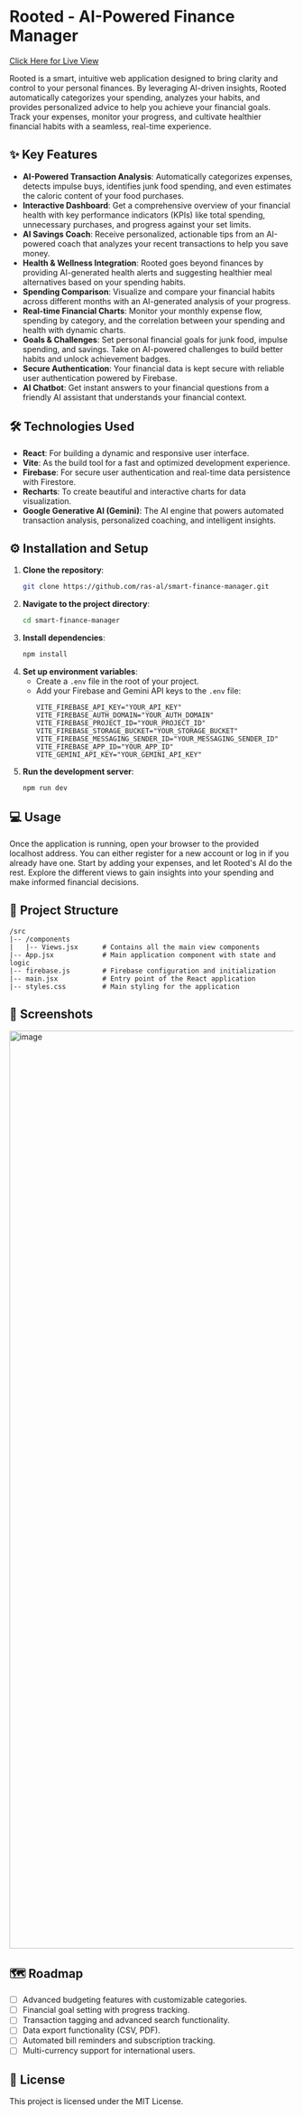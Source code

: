 # Rooted - AI-Powered Finance Manager
<a href="https://rooted-financial.vercel.app">Click Here for Live View</a>

Rooted is a smart, intuitive web application designed to bring clarity and control to your personal finances. By leveraging AI-driven insights, Rooted automatically categorizes your spending, analyzes your habits, and provides personalized advice to help you achieve your financial goals. Track your expenses, monitor your progress, and cultivate healthier financial habits with a seamless, real-time experience.

## ✨ Key Features
- **AI-Powered Transaction Analysis**: Automatically categorizes expenses, detects impulse buys, identifies junk food spending, and even estimates the caloric content of your food purchases.
- **Interactive Dashboard**: Get a comprehensive overview of your financial health with key performance indicators (KPIs) like total spending, unnecessary purchases, and progress against your set limits.
- **AI Savings Coach**: Receive personalized, actionable tips from an AI-powered coach that analyzes your recent transactions to help you save money.
- **Health & Wellness Integration**: Rooted goes beyond finances by providing AI-generated health alerts and suggesting healthier meal alternatives based on your spending habits.
- **Spending Comparison**: Visualize and compare your financial habits across different months with an AI-generated analysis of your progress.
- **Real-time Financial Charts**: Monitor your monthly expense flow, spending by category, and the correlation between your spending and health with dynamic charts.
- **Goals & Challenges**: Set personal financial goals for junk food, impulse spending, and savings. Take on AI-powered challenges to build better habits and unlock achievement badges.
- **Secure Authentication**: Your financial data is kept secure with reliable user authentication powered by Firebase.
- **AI Chatbot**: Get instant answers to your financial questions from a friendly AI assistant that understands your financial context.

## 🛠️ Technologies Used
- **React**: For building a dynamic and responsive user interface.
- **Vite**: As the build tool for a fast and optimized development experience.
- **Firebase**: For secure user authentication and real-time data persistence with Firestore.
- **Recharts**: To create beautiful and interactive charts for data visualization.
- **Google Generative AI (Gemini)**: The AI engine that powers automated transaction analysis, personalized coaching, and intelligent insights.

## ⚙️ Installation and Setup
1. **Clone the repository**:
   ```bash
   git clone https://github.com/ras-al/smart-finance-manager.git
   ```
2. **Navigate to the project directory**:
   ```bash
   cd smart-finance-manager
   ```
3. **Install dependencies**:
   ```bash
   npm install
   ```
4. **Set up environment variables**:
   - Create a `.env` file in the root of your project.
   - Add your Firebase and Gemini API keys to the `.env` file:
     ```
     VITE_FIREBASE_API_KEY="YOUR_API_KEY"
     VITE_FIREBASE_AUTH_DOMAIN="YOUR_AUTH_DOMAIN"
     VITE_FIREBASE_PROJECT_ID="YOUR_PROJECT_ID"
     VITE_FIREBASE_STORAGE_BUCKET="YOUR_STORAGE_BUCKET"
     VITE_FIREBASE_MESSAGING_SENDER_ID="YOUR_MESSAGING_SENDER_ID"
     VITE_FIREBASE_APP_ID="YOUR_APP_ID"
     VITE_GEMINI_API_KEY="YOUR_GEMINI_API_KEY"
     ```
5. **Run the development server**:
   ```bash
   npm run dev
   ```

## 💻 Usage
Once the application is running, open your browser to the provided localhost address. You can either register for a new account or log in if you already have one. Start by adding your expenses, and let Rooted's AI do the rest. Explore the different views to gain insights into your spending and make informed financial decisions.

## 📂 Project Structure
```
/src
|-- /components
|   |-- Views.jsx      # Contains all the main view components
|-- App.jsx            # Main application component with state and logic
|-- firebase.js        # Firebase configuration and initialization
|-- main.jsx           # Entry point of the React application
|-- styles.css         # Main styling for the application
```

## 📸 Screenshots
<img width="2879" height="1626" alt="image" src="https://github.com/user-attachments/assets/7135d251-b390-4879-9421-f4fe9b6be10d" />


## 🗺️ Roadmap
- [ ] Advanced budgeting features with customizable categories.
- [ ] Financial goal setting with progress tracking.
- [ ] Transaction tagging and advanced search functionality.
- [ ] Data export functionality (CSV, PDF).
- [ ] Automated bill reminders and subscription tracking.
- [ ] Multi-currency support for international users.

## 📜 License
This project is licensed under the MIT License.
